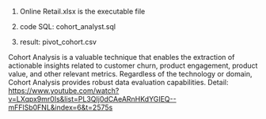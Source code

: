 1. Online Retail.xlsx is the executable file


3. code SQL: cohort_analyst.sql


4. result: pivot_cohort.csv

Cohort Analysis is a valuable technique that enables the extraction of actionable insights related to customer churn, product engagement, product value, and other relevant metrics. Regardless of the technology or domain, Cohort Analysis provides robust data evaluation capabilities. 
Detail: https://www.youtube.com/watch?v=LXqpx9mr0Is&list=PL3QIj0dCAeARnHKdYGIEQ--mFFlSb0FNL&index=6&t=2575s
